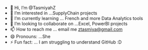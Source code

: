 - 👋 Hi, I’m @TasmiyahZ
- 👀 I’m interested in ...SupplyChain projects  
- 🌱 I’m currently learning ... French and more Data Analytics tools
- 💞️ I’m looking to collaborate on ...Excel, PowerBI projects  
- 📫 How to reach me ... email me ztasmiya@gmail.com      
- 😄 Pronouns: ...She
- ⚡ Fun fact: ... I am struggling to understand GitHub :D

<!---
TasmiyahZ/TasmiyahZ is a ✨ special ✨ repository because its `README.md` (this file) appears on your GitHub profile.
You can click the Preview link to take a look at your changes.
--->

